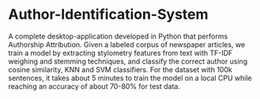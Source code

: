 # Author-Identification-System
A complete desktop-application developed in Python that performs Authorship Attribution. Given a labeled corpus of newspaper articles, we train a model by extracting stylometry features from text with TF-IDF weighing and stemming techniques, and classify the correct author using cosine similarity, KNN and SVM classifiers. For the dataset with 100k sentences, it takes about 5 minutes to train the model on a local CPU while reaching an accuracy of about 70-80% for test data.
